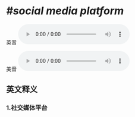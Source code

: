 # ***\#social media platform*** 
英音
<audio src="./media/social media platform 1_AAC.aac" controls="controls"></audio>

美音
<audio src="./media/social media platform2_AAC.aac" controls="controls"></audio>



  

英文释义
---
### 1.**社交媒体平台**  



